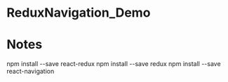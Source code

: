 # ReduxNavigation_Demo

# Notes
npm install --save react-redux
npm install --save redux
npm install --save react-navigation
